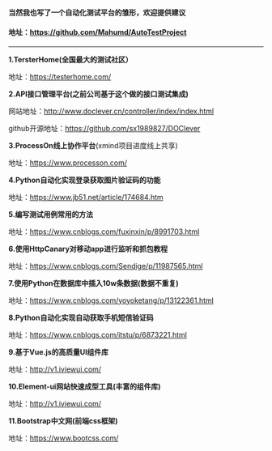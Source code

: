#### 当然我也写了一个自动化测试平台的雏形，欢迎提供建议

#### 地址：https://github.com/Mahumd/AutoTestProject

<hr>


**1.TersterHome(全国最大的测试社区）**

地址：https://testerhome.com/

**2.API接口管理平台(之前公司基于这个做的接口测试集成)**

网站地址：http://www.doclever.cn/controller/index/index.html

github开源地址：https://github.com/sx1989827/DOClever

**3.ProcessOn线上协作平台**(xmind项目进度线上共享)

地址：https://www.processon.com/

**4.Python自动化实现登录获取图片验证码的功能**

地址：https://www.jb51.net/article/174684.htm

**5.编写测试用例常用的方法**

地址：https://www.cnblogs.com/fuxinxin/p/8991703.html

**6.使用HttpCanary对移动app进行监听和抓包教程**

地址：https://www.cnblogs.com/Sendige/p/11987565.html

**7.使用Python在数据库中插入10w条数据(数据不重复)**

地址：https://www.cnblogs.com/yoyoketang/p/13122361.html

**8.Python自动化实现自动获取手机短信验证码**

地址：https://www.cnblogs.com/itstu/p/6873221.html

**9.基于Vue.js的高质量UI组件库**

地址：http://v1.iviewui.com/

**10.Element-ui网站快速成型工具(丰富的组件库)**

地址：http://v1.iviewui.com/

**11.Bootstrap中文网(前端css框架)**

地址：https://www.bootcss.com/



